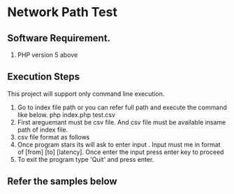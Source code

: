 # Network Path Test

## Software Requirement.

1. PHP version 5 above

## Execution Steps

This project will support only command line execution.

1. Go to index file path or you can refer full path and execute the command like below.
   php index.php test.csv
2. First areguemant must be csv file. And csv file must be available insame path of index file.
3. csv file format as follows
4. Once program stars its will ask to enter input . Input must me in format of [from] [to] [latency]. Once enter the input press enter key to proceed
5. To exit the program type 'Quit' and press enter.

## Refer the samples below
